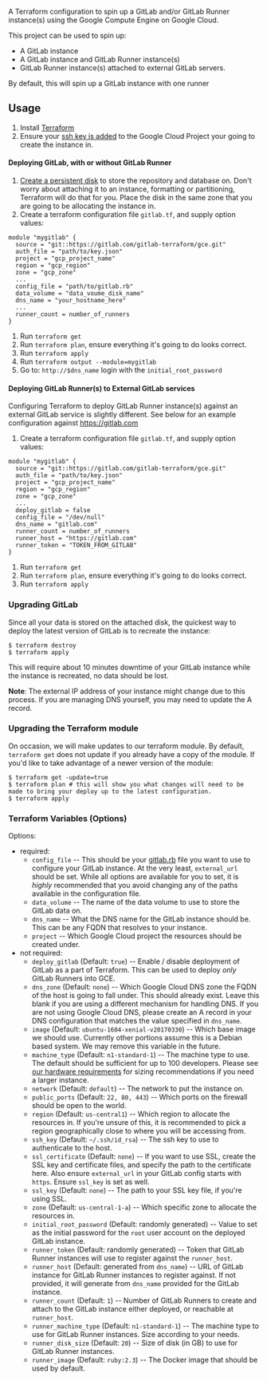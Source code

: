 A Terraform configuration to spin up a GitLab and/or GitLab Runner instance(s) using the Google Compute Engine on Google Cloud.

This project can be used to spin up:
* A GitLab instance
* A GitLab instance and GitLab Runner instance(s)
* GitLab Runner instance(s) attached to external GitLab servers.

By default, this will spin up a GitLab instance with one runner

## Usage
1. Install [Terraform](https://www.terraform.io/downloads.html)
1. Ensure your [ssh key is added](https://cloud.google.com/compute/docs/instances/adding-removing-ssh-keys) to the Google Cloud Project your going to create the instance in.

#### Deploying GitLab, with or without GitLab Runner
1. [Create a persistent disk](https://cloud.google.com/compute/docs/disks/add-persistent-disk) to store the repository and database on. Don't worry about attaching it to an instance, formatting or partitioning, Terraform will do that for you. Place the disk in the same zone that you are going to be allocating the instance in.
1. Create a terraform configuration file `gitlab.tf`, and supply option values:

  ```
  module "mygitlab" {
    source = "git::https://gitlab.com/gitlab-terraform/gce.git"
    auth_file = "path/to/key.json"
    project = "gcp_project_name"
    region = "gcp_region"
    zone = "gcp_zone"
    ...
    config_file = "path/to/gitlab.rb"
    data_volume = "data_voume_disk_name"
    dns_name = "your_hostname_here"
    ...
    runner_count = number_of_runners
  }
  ```

1. Run `terraform get`
1. Run `terraform plan`, ensure everything it's going to do looks correct.
1. Run `terraform apply`
1. Run `terraform output --module=mygitlab`
1. Go to: `http://$dns_name` login with the `initial_root_password`

#### Deploying GitLab Runner(s) to External GitLab services

Configuring Terraform to deploy GitLab Runner instance(s) against an external GitLab
service is slightly different. See below for an example configuration against https://gitlab.com
1. Create a terraform configuration file `gitlab.tf`, and supply option values:

  ```
  module "mygitlab" {
    source = "git::https://gitlab.com/gitlab-terraform/gce.git"
    auth_file = "path/to/key.json"
    project = "gcp_project_name"
    region = "gcp_region"
    zone = "gcp_zone"
    ...
    deploy_gitlab = false
    config_file = "/dev/null"
    dns_name = "gitlab.com"
    runner_count = number_of_runners
    runner_host = "https://gitlab.com"
    runner_token = "TOKEN_FROM_GITLAB"
  }
  ```

1. Run `terraform get`
1. Run `terraform plan`, ensure everything it's going to do looks correct.
1. Run `terraform apply`

### Upgrading GitLab

Since all your data is stored on the attached disk, the quickest way to deploy the latest version of GitLab is to recreate the instance:
```
$ terraform destroy
$ terraform apply
```
This will require about 10 minutes downtime of your GitLab instance while the instance is recreated, no data should be lost.

**Note**: The external IP address of your instance might change due to this process. If you are managing DNS yourself, you may need to update the A record.


### Upgrading the Terraform module
On occasion, we will make updates to our terraform module. By default, `terraform get` does not update if you already have a copy of the module. If you'd like to take advantage of a newer version of the module:
```
$ terraform get -update=true
$ terraform plan # this will show you what changes will need to be made to bring your deploy up to the latest configuration.
$ terraform apply
```

### Terraform Variables (Options)
Options:
  * required:
    * `config_file` -- This should be your [gitlab.rb](https://gitlab.com/gitlab-org/omnibus-gitlab/blob/master/files/gitlab-config-template/gitlab.rb.template) file you want to use to configure your GitLab instance. At the very least, `external_url` should be set. While all options are available for you to set, it is *highly* recommended that you avoid changing any of the paths available in the configuration file.
    * `data_volume` -- The name of the data volume to use to store the GitLab data on.
    * `dns_name` -- What the DNS name for the GitLab instance should be. This can be any FQDN that resolves to your instance.
    * `project` -- Which Google Cloud project the resources should be created under.
  * not required:
    * `deploy_gitlab` (Default: `true`) -- Enable / disable deployment of GitLab as a part of Terraform. This can be used to deploy _only_ GitLab Runners into GCE.
    * `dns_zone` (Default: `none`) -- Which Google Cloud DNS zone the FQDN of the host is going to fall under. This should already exist. Leave this blank if you are using a different mechanism for handling DNS. If you are not using Google Cloud DNS, please create an A record in your DNS configuration that matches the value specified in `dns_name`.
    * `image` (Default: `ubuntu-1604-xenial-v20170330`) -- Which base image we should use. Currently other portions assume this is a Debian based system. We may remove this variable in the future.
    * `machine_type` (Default: `n1-standard-1`) -- The machine type to use. The default should be sufficient for up to 100 developers. Please see [our hardware requirements](https://docs.gitlab.com/ce/install/requirements.html#hardware-requirements) for sizing recommendations if you need a larger instance.
    * `network` (Default: `default`) -- The network to put the instance on.
    * `public_ports` (Default: `22, 80, 443`) -- Which ports on the firewall should be open to the world.
    * `region` (Default: `us-central1`) -- Which region to allocate the resources in. If you're unsure of this, it is recommended to pick a region geographically close to where you will be accessing from.
    * `ssh_key` (Default: `~/.ssh/id_rsa`) -- The ssh key to use to authenticate to the host.
    * `ssl_certificate` (Default: `none`) -- If you want to use SSL, create the SSL key and certificate files, and specify the path to the certificate here. Also ensure `external_url` in your GitLab config starts with `https`. Ensure `ssl_key` is set as well.
    * `ssl_key` (Default: `none`) -- The path to your SSL key file, if you're using SSL.
    * `zone` (Default: `us-central-1-a`) -- Which specific zone to allocate the resources in.
    * `initial_root_password` (Default: randomly generated) -- Value to set as the initial password for the `root` user account on the deployed GitLab instance.
    * `runner_token` (Default: randomly generated) -- Token that GitLab Runner instances will use to register against the `runner_host`.
    * `runner_host` (Default: generated from `dns_name`) -- URL of GitLab instance for GitLab Runner instances to register against. If not provided, it will generate from `dns_name` provided for the GitLab instance.
    * `runner_count` (Default: `1`) -- Number of GitLab Runners to create and attach to the GitLab instance either deployed, or reachable at `runner_host`.
    * `runner_machine_type` (Default: `n1-standard-1`) -- The machine type to use for GitLab Runner instances. Size according to your needs.
    * `runner_disk_size` (Default: `20`) -- Size of disk (in GB) to use for GitLab Runner instances.
    * `runner_image` (Default: `ruby:2.3`) -- The Docker image that should be used by default.
